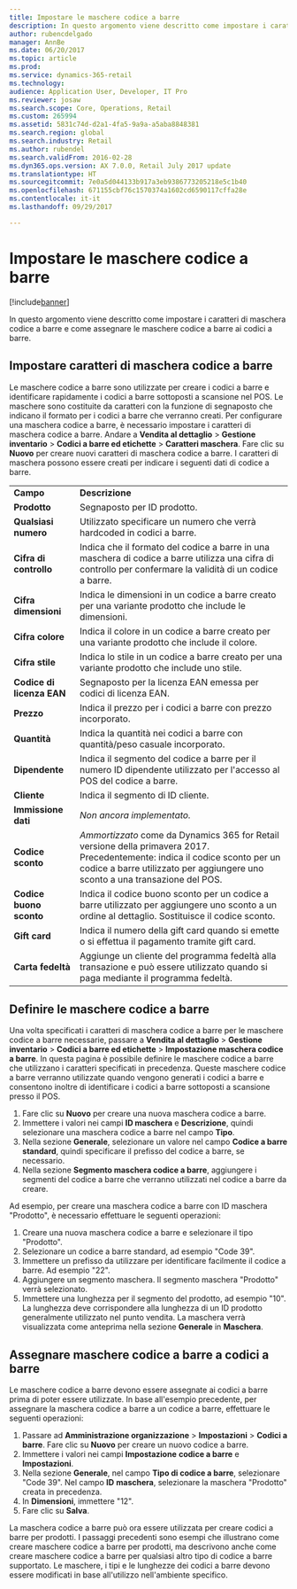 ```yaml
---
title: Impostare le maschere codice a barre
description: In questo argomento viene descritto come impostare i caratteri di maschera codice a barre e come assegnare le maschere codice a barre ai codici a barre.
author: rubencdelgado
manager: AnnBe
ms.date: 06/20/2017
ms.topic: article
ms.prod: 
ms.service: dynamics-365-retail
ms.technology: 
audience: Application User, Developer, IT Pro
ms.reviewer: josaw
ms.search.scope: Core, Operations, Retail
ms.custom: 265994
ms.assetid: 5831c74d-d2a1-4fa5-9a9a-a5aba8848381
ms.search.region: global
ms.search.industry: Retail
ms.author: rubendel
ms.search.validFrom: 2016-02-28
ms.dyn365.ops.version: AX 7.0.0, Retail July 2017 update
ms.translationtype: HT
ms.sourcegitcommit: 7e0a5d044133b917a3eb9386773205218e5c1b40
ms.openlocfilehash: 671155cbf76c1570374a1602cd6590117cffa28e
ms.contentlocale: it-it
ms.lasthandoff: 09/29/2017

---
```


# <a name="set-up-bar-code-masks"></a>Impostare le maschere codice a barre

[!include[banner](includes/banner.md)]


In questo argomento viene descritto come impostare i caratteri di maschera codice a barre e come assegnare le maschere codice a barre ai codici a barre.

<a name="set-up-bar-code-mask-characters"></a>Impostare caratteri di maschera codice a barre
-------------------------------

Le maschere codice a barre sono utilizzate per creare i codici a barre e identificare rapidamente i codici a barre sottoposti a scansione nel POS. Le maschere sono costituite da caratteri con la funzione di segnaposto che indicano il formato per i codici a barre che verranno creati. Per configurare una maschera codice a barre, è necessario impostare i caratteri di maschera codice a barre. Andare a **Vendita al dettaglio** &gt; **Gestione inventario** &gt; **Codici a barre ed etichette** &gt; **Caratteri maschera**. Fare clic su **Nuovo** per creare nuovi caratteri di maschera codice a barre. I caratteri di maschera possono essere creati per indicare i seguenti dati di codice a barre.

|                      |                                                                                                                 |
|----------------------|-----------------------------------------------------------------------------------------------------------------|
| **Campo**            | **Descrizione**                                                                                                 |
| **Prodotto**          | Segnaposto per ID prodotto.                                                                                     |
| **Qualsiasi numero**       | Utilizzato specificare un numero che verrà hardcoded in codici a barre.                                                  |
| **Cifra di controllo**      | Indica che il formato del codice a barre in una maschera di codice a barre utilizza una cifra di controllo per confermare la validità di un codice a barre. |
| **Cifra dimensioni**       | Indica le dimensioni in un codice a barre creato per una variante prodotto che include le dimensioni.                                 |
| **Cifra colore**      | Indica il colore in un codice a barre creato per una variante prodotto che include il colore.                               |
| **Cifra stile**      | Indica lo stile in un codice a barre creato per una variante prodotto che include uno stile.                             |
| **Codice di licenza EAN** | Segnaposto per la licenza EAN emessa per codici di licenza EAN.                                                       |
| **Prezzo**            | Indica il prezzo per i codici a barre con prezzo incorporato.                                                                   |
| **Quantità**         | Indica la quantità nei codici a barre con quantità/peso casuale incorporato.                                                |
| **Dipendente**         | Indica il segmento del codice a barre per il numero ID dipendente utilizzato per l'accesso al POS del codice a barre.                                  |
| **Cliente**         | Indica il segmento di ID cliente.                                                                                  |
| **Immissione dati**       | *Non ancora implementato.*                                                                                          |
| **Codice sconto**    | *Ammortizzato* come da Dynamics 365 for Retail versione della primavera 2017. Precedentemente: indica il codice sconto per un codice a barre utilizzato per aggiungere uno sconto a una transazione del POS.                                                                   |
| **Codice buono sconto**      | Indica il codice buono sconto per un codice a barre utilizzato per aggiungere uno sconto a un ordine al dettaglio. Sostituisce il codice sconto.     |
| **Gift card**        | Indica il numero della gift card quando si emette o si effettua il pagamento tramite gift card.                                               |
| **Carta fedeltà**     | Aggiunge un cliente del programma fedeltà alla transazione e può essere utilizzato quando si paga mediante il programma fedeltà.                             |

## <a name="define-bar-code-masks"></a>Definire le maschere codice a barre
Una volta specificati i caratteri di maschera codice a barre per le maschere codice a barre necessarie, passare a **Vendita al dettaglio** &gt; **Gestione inventario** &gt; **Codici a barre ed etichette** &gt; **Impostazione maschera codice a barre**. In questa pagina è possibile definire le maschere codice a barre che utilizzano i caratteri specificati in precedenza. Queste maschere codice a barre verranno utilizzate quando vengono generati i codici a barre e consentono inoltre di identificare i codici a barre sottoposti a scansione presso il POS.

1.  Fare clic su **Nuovo** per creare una nuova maschera codice a barre.
2.  Immettere i valori nei campi **ID maschera** e **Descrizione**, quindi selezionare una maschera codice a barre nel campo **Tipo**.
3.  Nella sezione **Generale**, selezionare un valore nel campo **Codice a barre standard**, quindi specificare il prefisso del codice a barre, se necessario.
4.  Nella sezione **Segmento maschera codice a barre**, aggiungere i segmenti del codice a barre che verranno utilizzati nel codice a barre da creare.

Ad esempio, per creare una maschera codice a barre con ID maschera "Prodotto", è necessario effettuare le seguenti operazioni:

1.  Creare una nuova maschera codice a barre e selezionare il tipo "Prodotto".
2.  Selezionare un codice a barre standard, ad esempio "Code 39".
3.  Immettere un prefisso da utilizzare per identificare facilmente il codice a barre. Ad esempio "22".
4.  Aggiungere un segmento maschera. Il segmento maschera "Prodotto" verrà selezionato.
5.  Immettere una lunghezza per il segmento del prodotto, ad esempio "10". La lunghezza deve corrispondere alla lunghezza di un ID prodotto generalmente utilizzato nel punto vendita. La maschera verrà visualizzata come anteprima nella sezione **Generale** in **Maschera**.

## <a name="assign-bar-code-masks-to-bar-codes"></a>Assegnare maschere codice a barre a codici a barre
Le maschere codice a barre devono essere assegnate ai codici a barre prima di poter essere utilizzate. In base all'esempio precedente, per assegnare la maschera codice a barre a un codice a barre, effettuare le seguenti operazioni:

1.  Passare ad **Amministrazione organizzazione** &gt; **Impostazioni** &gt; **Codici a barre**. Fare clic su **Nuovo** per creare un nuovo codice a barre.
2.  Immettere i valori nei campi **Impostazione** **codice a barre** e **Impostazioni**.
3.  Nella sezione **Generale**, nel campo **Tipo di codice a barre**, selezionare "Code 39". Nel campo **ID** **maschera**, selezionare la maschera "Prodotto" creata in precedenza.
4.  In **Dimensioni**, immettere "12".
5.  Fare clic su **Salva**.

La maschera codice a barre può ora essere utilizzata per creare codici a barre per prodotti. I passaggi precedenti sono esempi che illustrano come creare maschere codice a barre per prodotti, ma descrivono anche come creare maschere codice a barre per qualsiasi altro tipo di codice a barre supportato. Le maschere, i tipi e le lunghezze dei codici a barre devono essere modificati in base all'utilizzo nell'ambiente specifico.




